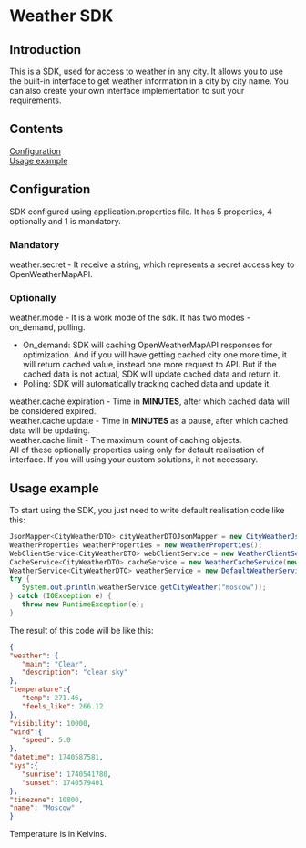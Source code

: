 # Weather SDK
## Introduction
This is a SDK, used for access to weather in any city. It allows you to use the built-in interface to get weather information in a city by city name. You can also create your own interface implementation to suit your requirements.
## Contents
[Configuration](https://github.com/Egor78945/weatherSDK?tab=readme-ov-file#Configuration)  
[Usage example](https://github.com/Egor78945/weatherSDK?tab=readme-ov-file#Usage%20example)
## Configuration
SDK configured using application.properties file. It has 5 properties, 4 optionally and 1 is mandatory.  
### Mandatory
weather.secret - It receive a string, which represents a secret access key to OpenWeatherMapAPI.
### Optionally
weather.mode - It is a work mode of the sdk. It has two modes - on_demand, polling.
- On_demand: SDK will caching OpenWeatherMapAPI responses for optimization. And if you will have getting cached city one more time, it will return cached value, instead one more request to API. But if the cached data is not actual, SDK will update cached data and return it.
- Polling: SDK will automatically tracking cached data and update it.
  
weather.cache.expiration - Time in **MINUTES**, after which cached data will be considered expired.  
weather.cache.update - Time in **MINUTES** as a pause, after which cached data will be updating.  
weather.cache.limit - The maximum count of caching objects.  
All of these optionally properties using only for default realisation of interface. If you will using your custom solutions, it not necessary.
## Usage example
To start using the SDK, you just need to write default realisation code like this:  
```java
JsonMapper<CityWeatherDTO> cityWeatherDTOJsonMapper = new CityWeatherJsonMapper();  
WeatherProperties weatherProperties = new WeatherProperties();  
WebClientService<CityWeatherDTO> webClientService = new WeatherClientService(new WebClientConfiguration(), cityWeatherDTOJsonMapper);  
CacheService<CityWeatherDTO> cacheService = new WeatherCacheService(new ReentrantLock(), weatherProperties.getCACHE_LIMIT());  
WeatherService<CityWeatherDTO> weatherService = new DefaultWeatherService(cityWeatherDTOJsonMapper, webClientService, weatherProperties, cacheService);  
try {  
   System.out.println(weatherService.getCityWeather("moscow"));  
} catch (IOException e) {  
   throw new RuntimeException(e);  
}
```
The result of this code will be like this:  
```json
{
"weather": {
   "main": "Clear",
   "description": "clear sky"
},
"temperature":{
   "temp": 271.46,
   "feels_like": 266.12
},
"visibility": 10000,
"wind":{
   "speed": 5.0
},
"datetime": 1740587581,
"sys":{
   "sunrise": 1740541780,
   "sunset": 1740579401
},
"timezone": 10800,
"name": "Moscow"
}
```
Temperature is in Kelvins.
